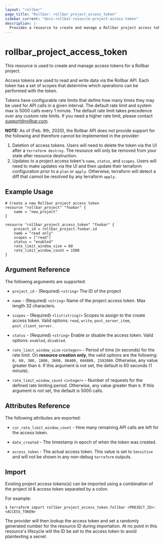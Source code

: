 ```yaml
---
layout: "rollbar"
page_title: "Rollbar: rollbar_project_access_token"
sidebar_current: "docs-rollbar-resource-project-access-token"
description: |-
  Provides a resource to create and manage a Rollbar project access token.
---
```


# rollbar\_project\_access\_token

This resource is used to create and manage access tokens for a Rollbar project.

Access tokens are used to read and write data via the Rollbar API.
Each token has a set of scopes that determine which operations can be performed with the token.

Tokens have configurable rate limits that define how many times they may be used for API calls in a given interval.
The default rate limit and system max is 5000 calls every 1 minute.
The default rate limit takes precedence over any custom rate limits.
If you need a higher rate limit, please contact support@rollbar.com.

**NOTE:** As of (Feb. 9th, 2020), the Rollbar API does not provide support for the following and therefore cannot
be implemented in the provider:
1. Deletion of access tokens. Users will need to delete the token via the UI after a `terraform destroy`. The resource
will only be removed from your state after resource destruction.
1. Updates to a project access token's `name`, `status`, and `scopes`. Users will need to make updates via the UI
and then update their terraform configuration prior to a `plan` or `apply`. Otherwise, terraform will detect a diff
that cannot be resolved by any terraform `apply`.

## Example Usage

```hcl
# Create a new Rollbar project access token
resource "rollbar_project" "foobar" {
	name = "new_project"
}

resource "rollbar_project_access_token" "foobar" {
	project_id = rollbar_project.foobar.id
	name = "read only"
	scopes = ["read"]
	status = "enabled"
	rate_limit_window_size = 60
	rate_limit_window_count = 1500
}
```

## Argument Reference

The following arguments are supported:

* `project_id` - (Required) `<string>` The ID of the project

* `name` - (Required) `<string>` Name of the project access token. Max length 32 characters.

* `scopes` - (Required) `<list(string)>` Scopes to assign to the create access token.
Valid options: `read`, `write`, `post_server_item`, `post_client_server`.

* `status` - (Required) `<string>` Enable or disable the access token. Valid options: `enabled`, `disabled`.

* `rate_limit_window_size` `<integer>` - Period of time (in seconds) for the rate limit. On **resource creation only**,
the valid options are the following: `0, 60, 300, 1800, 3600, 86400, 604800, 2592000`. 
Otherwise, any value greater than `0`. If this argument is not set, the default is 60 seconds (1 minute).

* `rate_limit_window_count` `<integer>` - Number of requests for the defined rate limiting period. 
Otherwise, any value greater than `0`. If this argument is not set, the default is 5000 calls.

## Attributes Reference

The following attributes are exported:

* `cur_rate_limit_window_count` - How many remaining API calls are left for the access token.

* `date_created` - The timestamp in epoch of when the token was created.

* `access_token` - The actual access token. This value is set to `Sensitive`
and will not be shown in any non-debug `terraform` outputs.

## Import

Existing project access tokens(s) can be imported using a combination of the project id & access token separated by a colon.

For example:
```
$ terraform import rollbar_project_access_token.follbar <PROJECT_ID>:<ACCESS_TOKEN>
```

The provider will then lookup the access token and set a randomly generated number for the resource ID during importation.
At no point in this resource's lifecycle will the ID be set to the access token to avoid plaintexting a secret.